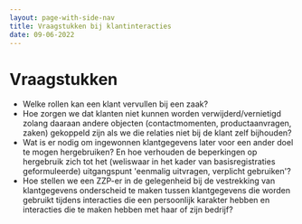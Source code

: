```yaml
---
layout: page-with-side-nav
title: Vraagstukken bij klantinteracties
date: 09-06-2022
---
```


# Vraagstukken

- Welke rollen kan een klant vervullen bij een zaak?
- Hoe zorgen we dat klanten niet kunnen worden verwijderd/vernietigd zolang daaraan andere objecten (contactmomenten, productaanvragen, zaken) gekoppeld zijn als we die relaties niet bij de klant zelf bijhouden?
- Wat is er nodig om ingewonnen klantgegevens later voor een ander doel te mogen hergebruiken? En hoe verhouden de beperkingen op hergebruik zich tot het (weliswaar in het kader van basisregistraties geformuleerde) uitgangspunt 'eenmalig uitvragen, verplicht gebruiken'?
- Hoe stellen we een ZZP-er in de gelegenheid bij de vestrekking van klantgegevens onderscheid te maken tussen klantgegevens die worden gebruikt tijdens interacties die een persoonlijk karakter hebben en interacties die te maken hebben met haar of zijn bedrijf?
